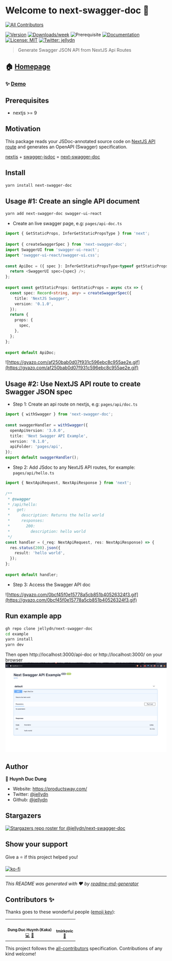 # Welcome to next-swagger-doc 👋
<!-- ALL-CONTRIBUTORS-BADGE:START - Do not remove or modify this section -->
[![All Contributors](https://img.shields.io/badge/all_contributors-2-orange.svg?style=flat-square)](#contributors-)
<!-- ALL-CONTRIBUTORS-BADGE:END -->

[![Version](https://img.shields.io/npm/v/next-swagger-doc.svg)](https://npmjs.org/package/next-swagger-doc)
[![Downloads/week](https://img.shields.io/npm/dw/next-swagger-doc.svg)](https://npmjs.org/package/next-swagger-doc)
![Prerequisite](https://img.shields.io/badge/node-%3E%3D10-blue.svg)
[![Documentation](https://img.shields.io/badge/documentation-yes-brightgreen.svg)](http://next-swagger-doc.productsway.com/)
[![License: MIT](https://img.shields.io/badge/License-MIT-yellow.svg)](#)
[![Twitter: jellydn](https://img.shields.io/twitter/follow/jellydn.svg?style=social)](https://twitter.com/jellydn)

> Generate Swagger JSON API from NextJS Api Routes

## 🏠 [Homepage](https://github.com/jellydn/next-swagger-doc)

### ✨ [Demo](https://next-swagger-doc-demo.productsway.com/api-doc)

## Prerequisites

- nextjs >= 9

## Motivation

This package reads your JSDoc-annotated source code on [NextJS API route](https://nextjs.org/docs/api-routes/api-middlewares) and generates an OpenAPI (Swagger) specification.

[nextjs](https://nextjs.org) +
[swagger-jsdoc](https://github.com/Surnet/swagger-jsdoc/blob/v6/docs/README.md) = [next-swagger-doc](https://github.com/jellydn/next-swagger-doc)

## Install

```sh
yarn install next-swagger-doc
```

## Usage #1: Create an single API document

```sh
yarn add next-swagger-doc swagger-ui-react
```

- Create an live swagger page, e.g: `pages/api-doc.ts`

```typescript
import { GetStaticProps, InferGetStaticPropsType } from 'next';

import { createSwaggerSpec } from 'next-swagger-doc';
import SwaggerUI from 'swagger-ui-react';
import 'swagger-ui-react/swagger-ui.css';

const ApiDoc = ({ spec }: InferGetStaticPropsType<typeof getStaticProps>) => {
  return <SwaggerUI spec={spec} />;
};

export const getStaticProps: GetStaticProps = async ctx => {
  const spec: Record<string, any> = createSwaggerSpec({
    title: 'NextJS Swagger',
    version: '0.1.0',
  });
  return {
    props: {
      spec,
    },
  };
};

export default ApiDoc;
```

![https://gyazo.com/af250bab0d07f931c596ebc8c955ae2e.gif](https://gyazo.com/af250bab0d07f931c596ebc8c955ae2e.gif)

## Usage #2: Use NextJS API route to create Swagger JSON spec

- Step 1: Create an api route on nextjs, e.g: `pages/api/doc.ts`

```typescript
import { withSwagger } from 'next-swagger-doc';

const swaggerHandler = withSwagger({
  openApiVersion: '3.0.0',
  title: 'Next Swagger API Example',
  version: '0.1.0',
  apiFolder: 'pages/api',
});
export default swaggerHandler();
```

- Step 2: Add JSdoc to any NextJS API routes, for example: `pages/api/hello.ts`

```typescript
import { NextApiRequest, NextApiResponse } from 'next';

/**
 * @swagger
 * /api/hello:
 *   get:
 *     description: Returns the hello world
 *     responses:
 *       200:
 *         description: hello world
 */
const handler = (_req: NextApiRequest, res: NextApiResponse) => {
  res.status(200).json({
    result: 'hello world',
  });
};

export default handler;
```

- Step 3: Access the Swagger API doc

![https://gyazo.com/0bcf45f0e15778a5cb851b40526324f3.gif](https://gyazo.com/0bcf45f0e15778a5cb851b40526324f3.gif)

## Run example app

```sh
gh repo clone jellydn/next-swagger-doc
cd example
yarn install
yarn dev
```

Then open http://localhost:3000/api-doc or http://localhost:3000/ on your browser
![./example-screenshot.png](./example-screenshot.png)

## Author

👤 **Huynh Duc Dung**

- Website: https://productsway.com/
- Twitter: [@jellydn](https://twitter.com/jellydn)
- Github: [@jellydn](https://github.com/jellydn)

## Stargazers

[![Stargazers repo roster for @jellydn/next-swagger-doc](https://reporoster.com/stars/jellydn/next-swagger-doc)](https://github.com/jellydn/next-swagger-doc/stargazers)

## Show your support

Give a ⭐️ if this project helped you!

[![ko-fi](https://ko-fi.com/img/githubbutton_sm.svg)](https://ko-fi.com/Q5Q61Q7YM)

---

_This README was generated with ❤️ by [readme-md-generator](https://github.com/kefranabg/readme-md-generator)_

## Contributors ✨

Thanks goes to these wonderful people ([emoji key](https://allcontributors.org/docs/en/emoji-key)):

<!-- ALL-CONTRIBUTORS-LIST:START - Do not remove or modify this section -->
<!-- prettier-ignore-start -->
<!-- markdownlint-disable -->
<table>
  <tr>
    <td align="center"><a href="https://productsway.com/"><img src="https://avatars.githubusercontent.com/u/870029?v=4?s=100" width="100px;" alt=""/><br /><sub><b>Dung Duc Huynh (Kaka)</b></sub></a><br /><a href="https://github.com/jellydn/next-swagger-doc/commits?author=jellydn" title="Code">💻</a> <a href="https://github.com/jellydn/next-swagger-doc/commits?author=jellydn" title="Documentation">📖</a></td>
    <td align="center"><a href="https://github.com/tmirkovic"><img src="https://avatars.githubusercontent.com/u/6806116?v=4?s=100" width="100px;" alt=""/><br /><sub><b>tmirkovic</b></sub></a><br /><a href="https://github.com/jellydn/next-swagger-doc/commits?author=tmirkovic" title="Documentation">📖</a></td>
  </tr>
</table>

<!-- markdownlint-restore -->
<!-- prettier-ignore-end -->

<!-- ALL-CONTRIBUTORS-LIST:END -->

This project follows the [all-contributors](https://github.com/all-contributors/all-contributors) specification. Contributions of any kind welcome!